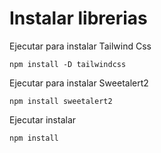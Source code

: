 # Instalar librerias

Ejecutar para instalar Tailwind Css

```
npm install -D tailwindcss
```

Ejecutar para instalar Sweetalert2
```
npm install sweetalert2
```

Ejecutar instalar 
```
npm install
```
